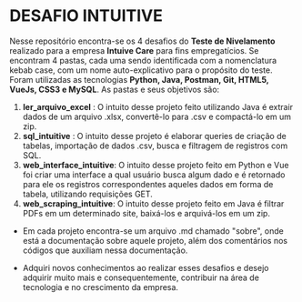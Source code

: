 # DESAFIO INTUITIVE

Nesse repositório encontra-se os 4 desafios do **Teste de Nivelamento** realizado para a empresa **Intuive Care** para fins empregatícios.
Se encontram 4 pastas, cada uma sendo identificada com a nomenclatura kebab case, com um nome auto-explicativo para o propósito do teste.
Foram utilizadas as tecnologias **Python, Java, Postman, Git, HTML5, VueJs, CSS3 e MySQL**.
As pastas e seus objetivos são:

1. **ler_arquivo_excel** : O intuito desse projeto feito utilizando Java é extrair dados de um arquivo .xlsx, convertê-lo para .csv e compactá-lo em um zip.
2. **sql_intuitive** : O intuito desse projeto é elaborar queries de criação de tabelas, importação de dados .csv, busca e filtragem de registros com SQL.
3. **web_interface_intuitive**: O intuito desse projeto feito em Python e Vue foi criar uma interface a qual usuário busca algum dado e é retornado para ele os registros correspondentes aqueles dados em forma de tabela, utilizando requisições GET.
4. **web_scraping_intuitive**: O intuito desse projeto feito em Java é filtrar PDFs em um determinado site, baixá-los e arquivá-los em um zip.

- Em cada projeto encontra-se um arquivo .md chamado "sobre", onde está a documentação sobre aquele projeto, além dos comentários nos códigos que auxiliam nessa documentação.

- Adquiri novos conhecimentos ao realizar esses desafios e desejo adquirir muito mais e consequentemente, contribuir na área de tecnologia e no crescimento da empresa.

